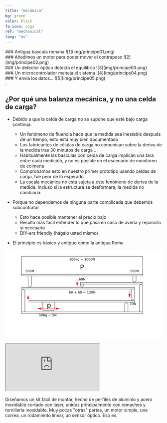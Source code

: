 ```yaml
---
title: "mecánica"
bg: green
color: black
fa-icon: cogs
ref: "mechanical"
lang: "es"
---
```


<div class="i4x3">
  <div id="slideshow">

<div markdown="1">
### Antigua bascula romana
![1](img/principe01.png)
</div>
    
<div markdown="1">
### Añadimos un motor para poder mover el contrapeso
![2](img/principe02.png)
</div>
    
<div markdown="1">
### Un detector óptico detecta el equilibrio
![3](img/principe03.png)
</div>
    
<div markdown="1">
### Un microcontrolador maneja el sistema
![4](img/principe04.png)
</div>

<div markdown="1">
### Y envía los datos...
![5](img/principe05.png)
</div>

  </div>
</div>.


## ¿Por qué una balanza mecánica, y no una celda de carga?

- Debido a que la celda de carga no se supone que esté bajo carga continua.
  * Un fenómeno de fluencia hace que la medida sea inestable después de un tiempo, esto está muy bien documentado
  * Los fabricantes de células de carga no comunican sobre la deriva de la medida tras 30 minutos de carga ...
  * Habitualmente las basculas con celda de carga implican una tara entre cada medición, y no es posible en el escenario de monitoreo de colmena
  * Comprobamos esto en nuestro primer prototipo usando celdas de carga, fue peor de lo esperado
  * La escala mecánica no está sujeta a este fenómeno de deriva de la medida. Incluso si la estructura se desformara, la medida no cambiaria. 

  
- Porque no dependemos de ninguna parte complicada que debemos subcontratar
  * Esto hace posible mantener el precio bajo
  * Resulta más fácil entender lo que pasa en caso de avería y repararlo si necesario
  * DIY-ers friendly (hágalo usted mismo)

- El principio es básico y antiguo como la antigua Roma

![principle](img/principle.png)

<div class="icontain">
  <iframe src="https://www.youtube.com/embed/kFrGVwb06q8" allowfullscreen></iframe>
</div>



Diseñamos un kit fácil de montar, hecho de perfiles de aluminio y acero inoxidable cortado con láser, unidos principalmente con remaches y tornillería inoxidable. Muy pocas "otras" partes, un motor simple, una correa, un rodamiento linear, un sensor óptico. Eso es.
